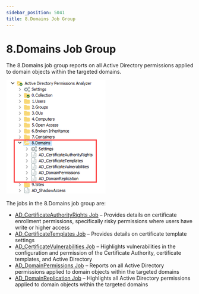 ```yaml
---
sidebar_position: 5041
title: 8.Domains Job Group
---
```


# 8.Domains Job Group

The 8.Domains job group reports on all Active Directory permissions applied to domain objects within the targeted domains.

![8.Domains Job Group in the Jobs Tree](../../../../../../../static/images/AccessAnalyzer_12.0/Content/Resources/Images/EnterpriseAuditor/Solutions/ActiveDirectoryPermissionsAnalyzer/Domains/JobsTree.png "8.Domains Job Group in the Jobs Tree")

The jobs in the 8.Domains job group are:

* [AD\_CertificateAuthorityRights Job](AD_CertificateAuthorityRights "AD_CertificateAuthorityRights Job") – Provides details on certificate enrollment permissions, specifically risky permissions where users have write or higher access
* [AD\_CertificateTemplates Job](AD_CertificateTemplates "AD_CertificateTemplates Job") – Provides details on certificate template settings
* [AD\_CertificateVulnerabilities Job](AD_CertificateVulnerabilities "AD_CertificateVulnerabilities Job") – Highlights vulnerabilities in the configuration and permission of the Certificate Authority, certificate templates, and Active Directory
* [AD\_DomainPermissions Job](AD_DomainPermissions "AD_DomainPermissions Job") – Reports on all Active Directory permissions applied to domain objects within the targeted domains
* [AD\_DomainReplication Job](AD_DomainReplication "AD_DomainReplication Job") – Highlights all Active Directory permissions applied to domain objects within the targeted domains